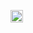 [<img alt="github" src="https://img.shields.io/badge/github-emilk/egui-8da0cb?logo=github" height="20">](https://github.com/NARI1108/Password)


